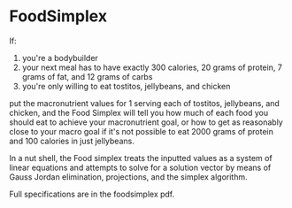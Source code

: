FoodSimplex
===========

If:

1) you're a bodybuilder
2) your next meal has to have exactly 300 calories, 20 grams of protein, 7 grams of fat, and 12 grams of carbs
3) you're only willing to eat tostitos, jellybeans, and chicken

put the macronutrient values for 1 serving each of tostitos, jellybeans, and chicken, and the Food Simplex will tell you how much of each food you should eat to achieve your macronutrient goal, or how to get as reasonably close to your macro goal if it's not possible to eat 2000 grams of protein and 100 calories in just jellybeans.

In a nut shell, the Food simplex treats the inputted values as a system of linear equations and attempts to solve for a solution vector by means of Gauss Jordan elimination, projections, and the simplex algorithm.

Full specifications are in the foodsimplex pdf.
